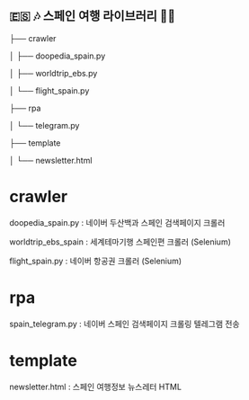 ## 🇪🇸 🎶 스페인 여행 라이브러리 📸🍹

├── crawler

│   ├── doopedia_spain.py

│   ├── worldtrip_ebs.py

│   └── flight_spain.py

├── rpa

│ └── telegram.py

├── template

│ └── newsletter.html



# crawler
doopedia_spain.py : 네이버 두산백과 스페인 검색페이지 크롤러

worldtrip_ebs_spain : 세계테마기행 스페인편 크롤러 (Selenium)

flight_spain.py : 네이버 항공권 크롤러 (Selenium)


# rpa

spain_telegram.py : 네이버 스페인 검색페이지 크롤링 텔레그램 전송

# template

newsletter.html : 스페인 여행정보 뉴스레터 HTML




